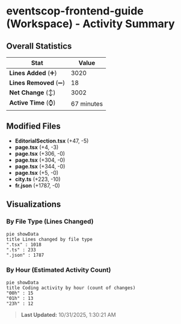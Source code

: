 # eventscop-frontend-guide (Workspace) - Activity Summary 

## Overall Statistics

| Stat                   | Value                                                             |
| ---------------------- | ----------------------------------------------------------------- |
| **Lines Added** (➕)   | 3020                                          |
| **Lines Removed** (➖) | 18                                        |
| **Net Change** (↕)    | 3002                |
| **Active Time** (⌚)   | 67 minutes |


## Modified Files
- **EditorialSection.tsx** (+47, -5)
- **page.tsx** (+4, -3)
- **page.tsx** (+306, -0)
- **page.tsx** (+304, -0)
- **page.tsx** (+344, -0)
- **page.tsx** (+5, -0)
- **city.ts** (+223, -10)
- **fr.json** (+1787, -0)

## Visualizations

### By File Type (Lines Changed)

```mermaid
pie showData
title Lines changed by file type
".tsx" : 1018
".ts" : 233
".json" : 1787
```

### By Hour (Estimated Activity Count)

```mermaid
pie showData
title Coding activity by hour (count of changes)
"00h" : 15
"01h" : 13
"23h" : 12
```


> **Last Updated:** 10/31/2025, 1:30:21 AM